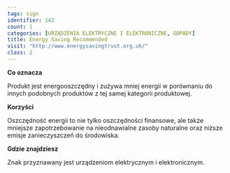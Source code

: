 ```yaml
---
tags: sign
identifier: 142
count: 1
categories: [URZĄDZENIA ELEKTRYCZNE I ELEKTRONICZNE, ODPADY]
title: Energy Saving Recommended
visit: "http://www.energysavingtrust.org.uk/"
class: 2
---
```

**Co oznacza**

Produkt jest energooszczędny i zużywa mniej energii w porównaniu do innych podobnych produktów z tej samej kategorii produktowej.

**Korzyści**

Oszczędność energii to nie tylko oszczędności finansowe, ale także mniejsze zapotrzebowanie na nieodnawialne zasoby naturalne oraz niższe emisje zanieczyszczeń do środowiska.

**Gdzie znajdziesz**

Znak przyznawany jest urządzeniom elektrycznym i elektronicznym.
